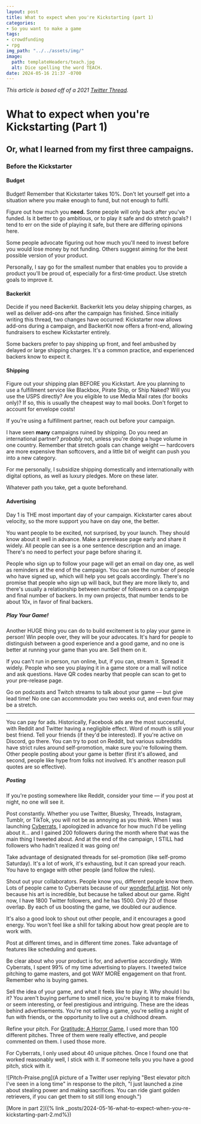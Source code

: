 ```yaml
---
layout: post
title: What to expect when you're Kickstarting (part 1)
categories:
- So you want to make a game
tags:
- crowdfunding
- rpg
img_path: "../../assets/img/"
image:
  path: templateHeaders/teach.jpg
  alt: Dice spelling the word TEACH.
date: 2024-05-16 21:37 -0700
---
```

*This article is based off of a 2021 [Twitter Thread](https://twitter.com/AlexRinehart_/status/1450903328469106688?t=bb0cdvUis8gAfiQ8mU5LbQ&s=19).*

# What to expect when you're Kickstarting (Part 1)
## Or, what I learned from my first three campaigns.

### Before the Kickstarter

#### Budget

Budget! Remember that Kickstarter takes 10%. Don't let yourself get into a situation where you make enough to fund, but not enough to fulfil.

Figure out how much you **need.** Some people will only back after you've funded. Is it better to go ambitious, or to play it safe and do stretch goals? I tend to err on the side of playing it safe, but there are differing opinions here.

Some people advocate figuring out how much you'll need to invest before you would lose money by not funding. Others suggest aiming for the best possible version of your product.

Personally, I say go for the smallest number that enables you to provide a product you'll be proud of, especially for a first-time product. Use stretch goals to improve it.

#### Backerkit

Decide if you need Backerkit. Backerkit lets you delay shipping charges, as well as deliver add-ons after the campaign has finished. Since initially writing this thread, two changes have occurred: Kickstarter now allows add-ons during a campaign, and BackerKit now offers a front-end, allowing fundraisers to eschew Kickstarter entirely.

Some backers prefer to pay shipping up front, and feel ambushed by delayed or large shipping charges. It's a common practice, and experienced backers know to expect it.

#### Shipping

Figure out your shipping plan BEFORE you Kickstart. Are you planning to use a fulfillment service like Blackbox, Pirate Ship, or Ship Naked? Will you use the USPS directly? Are you eligible to use Media Mail rates (for books only)? If so, this is usually the cheapest way to mail books. Don't forget to account for envelope costs!

If you're using a fulfillment partner, reach out before your campaign.

I have seen **many** campaigns ruined by shipping. Do you need an international partner? *probably* not, unless you're doing a huge volume in one country. Remember that stretch goals can change weight — hardcovers are more expensive than softcovers, and a little bit of weight can push you into a new category.

For me personally, I subsidize shipping domestically and internationally with digital options, as well as luxury pledges. More on these later.

Whatever path you take, get a quote beforehand.

#### Advertising

Day 1 is THE most important day of your campaign. Kickstarter cares about velocity, so the more support you have on day one, the better.

You want people to be excited, not surprised, by your launch. They should know about it well in advance. Make a prerelease page early and share it widely. All people can see is a one sentence description and an image. There's no need to perfect your page before sharing it.

People who sign up to follow your page will get an email on day one, as well as reminders at the end of the campaign. You can see the number of people who have signed up, which will help you set goals accordingly. There's no promise that people who sign up will back, but they are more likely to, and there's usually a relationship between number of followers on a campaign and final number of backers. In my own projects, that number tends to be about 10x, in favor of final backers.


##### Play Your Game! 

Another HUGE thing you can do to build excitement is to play your game in person! Win people over, they will be your advocates. It's hard for people to distinguish between a good experience and a good game, and no one is better at running your game than you are. Sell them on it.

If you can't run in person, run online, but, if you can, stream it. Spread it widely. People who see you playing it in a game store or a mall will notice and ask questions. Have QR codes nearby that people can scan to get to your pre-release page.

Go on podcasts and Twitch streams to talk about your game — but give lead time! No one can accommodate you two weeks out, and even four may be a stretch.

<hr>

You can pay for ads. Historically, Facebook ads are the most successful, with Reddit and Twitter having a negligible effect. Word of mouth is still your best friend. Tell your friends (if they'd be interested). If you're active on Discord, go there. You can try to post on Reddit, but various subreddits have strict rules around self-promotion, make sure you're following them. Other people posting about your game is better (first it's allowed, and second, people like hype from folks not involved. It's another reason pull quotes are so effective).

##### Posting

If you're posting somewhere like Reddit, consider your time — if you post at night, no one will see it.

Post constantly. Whether you use Twitter, Bluesky, Threads, Instagram, Tumblr, or TikTok, you will not be as annoying as you think. When I was launching [Cyberrats](https://alrine.itch.io/cyberrats), I apologized in advance for how much I'd be yelling about it... and I gained 200 followers during the month where that was the main thing I tweeted about. And at the end of the campaign, I STILL had followers who hadn't realized it was going on!

Take advantage of designated threads for sel-promotion (like self-promo Saturday). It's a lot of work, it's exhausting, but it can spread your reach. You have to engage with other people (and follow the rules). 

Shout out your collaborators. People know you, different people know them. Lots of people came to Cyberrats because of our [wonderful artist](https://twitter.com/Boog_Tweets). Not only because his art is incredible, but because he talked about our game. Right now, I have 1800 Twitter followers, and he has 1500. Only 20 of those overlap. By each of us boosting the game, we doubled our audience.

It's also a good look to shout out other people, and it encourages a good energy. You won't feel like a shill for talking about how great people are to work with.

Post at different times, and in different time zones. Take advantage of features like scheduling and queues.

Be clear about who your product is for, and advertise accordingly. With Cyberrats, I spent 99% of my time advertising to players. I tweeted twice pitching to game masters, and got WAY MORE engagement on that front. Remember who is buying games.

Sell the idea of your game, and what it feels like to play it. Why should I bu it? You aren't buying perfume to smell nice, you're buying it to make friends, or seem interesting, or feel prestigious and intriguing. These are the ideas behind advertisements. You're not selling a game, you're selling a night of fun with friends, or the opportunity to live out a childhood dream.

Refine your pitch. For [Gratitude: A Horror Game](https://alrine.itch.io/gratitude-a-horror-game), I used more than 100 different pitches. Three of them were really effective, and people commented on them. I used those more.

For Cyberrats, I only used about 40 unique pitches. Once I found one that worked reasonably well, I stick with it. If someone tells you you have a good pitch, stick with it.

![Pitch-Praise.png](A picture of a Twitter user replying "Best elevator pitch I've seen in a long time" in response to the pitch, "I just launched a zine about stealing power and making sacrifices. You can ride giant golden retrievers, if you can get them to sit still long enough.")

[More in part 2]({% link _posts/2024-05-16-what-to-expect-when-you-re-kickstarting-part-2.md%}) 
